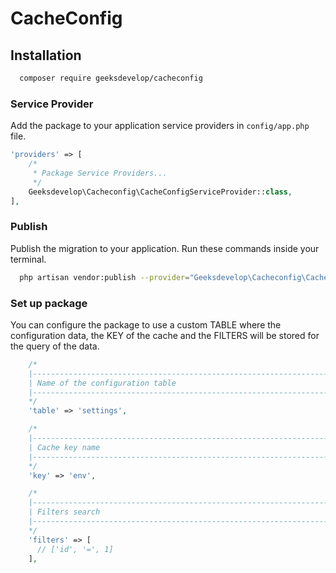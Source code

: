 # CacheConfig

## Installation
```bash
  composer require geeksdevelop/cacheconfig
```
### Service Provider

Add the package to your application service providers in `config/app.php` file.

```php
'providers' => [
    /*
     * Package Service Providers...
     */
    Geeksdevelop\Cacheconfig\CacheConfigServiceProvider::class,
],
```

### Publish
Publish the migration to your application. Run these commands inside your terminal.
```bash
  php artisan vendor:publish --provider="Geeksdevelop\Cacheconfig\CacheConfigServiceProvider"
```

### Set up package
You can configure the package to use a custom TABLE where the configuration data, the KEY of the cache and the FILTERS will be stored for the query of the data.
```php
    /*
    |--------------------------------------------------------------------------
    | Name of the configuration table
    |--------------------------------------------------------------------------
    */
    'table' => 'settings',

    /*
    |--------------------------------------------------------------------------
    | Cache key name
    |--------------------------------------------------------------------------
    */
    'key' => 'env',

    /*
    |--------------------------------------------------------------------------
    | Filters search
    |--------------------------------------------------------------------------
    */
    'filters' => [
      // ['id', '=', 1]
    ],
```